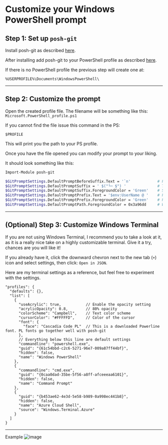 # Customize your Windows PowerShell prompt

## Step 1: Set up `posh-git`

Install posh-git as described [here](https://github.com/dahlbyk/posh-git#installing-posh-git-via-powershellget-on-linux-macos-and-windows).

After installing add posh-git to your PowerShell profile as described [here](https://github.com/dahlbyk/posh-git#step-2-import-posh-git-from-your-powershell-profile).

If there is no PowerShell profile the previous step will create one at:

```
%USERPROFILE%\Documents\WindowsPowerShell\
```

---

## Step 2: Customize the prompt

Open the created profile file. The filename will be something like this: `Microsoft.PowerShell_profile.ps1`

If you cannot find the file issue this command in the PS:

```
$PROFILE
```

This will print you the path to your PS profile.

Once you have the file opened you can modify your prompt to your liking.

It should look something like this:

```bash
Import-Module posh-git

$GitPromptSettings.DefaultPromptBeforeSuffix.Text = '`n'            # Prints a new line character before your suffix
$GitPromptSettings.DefaultPromptSuffix = ' $("└─ $") '              # The prompt suffix. Replaces the '>' character
$GitPromptSettings.DefaultPromptSuffix.ForegroundColor = 'Green'    # Suffix text color
$GitPromptSettings.DefaultPromptPrefix.Text = '$env:UserName @ '    # Prints the user's username and a '@' character
$GitPromptSettings.DefaultPromptPrefix.ForegroundColor = 'Green'    # Prefix text color
$GitPromptSettings.DefaultPromptPath.ForegroundColor = 0x3a96dd     # Working directory path text color
```

---

## (Optional) Step 3: Customize Windows Terminal

If you are not using Windows Terminal, I recommend you to take a look at it, as it is a really nice take on a highly customizable terminal. Give it a try, chances are you will like it!

If you already have it, click the downward chevron next to the new tab (`+`) icon and select settings, then click: `Open in JSON`.

Here are my terminal settings as a reference, but feel free to experiment with the settings.

```jsonc
"profiles": {
  "defaults": {},
  "list": [
    {
      "useAcrylic": true,           // Enable the opacity setting
      "acrylicOpacity": 0.8,        // 80% opacity
      "colorScheme": "Campbell",    // Text color scheme
      "cursorColor": "#FFFFFD",     // Color of the cursor
      "font": {
        "face": "Cascadia Code PL"  // This is a downloaded Powerline font. PL fonts go together well with posh-git
      },
      // Everything below this line are default settings
      "commandline": "powershell.exe",
      "guid": "{61c54bbd-c2c6-5271-96e7-009a87ff44bf}",
      "hidden": false,
      "name": "Windows PowerShell"
    },
    {
      "commandline": "cmd.exe",
      "guid": "{0caa0dad-35be-5f56-a8ff-afceeeaa6101}",
      "hidden": false,
      "name": "Command Prompt"
    },
    {
      "guid": "{b453ae62-4e3d-5e58-b989-0a998ec441b8}",
      "hidden": false,
      "name": "Azure Cloud Shell",
      "source": "Windows.Terminal.Azure"
    }
  ]
}
```
___
Example
![image](https://user-images.githubusercontent.com/48553432/144937379-704ab54b-cb73-401c-9adc-57f62a4c6fe9.png)

